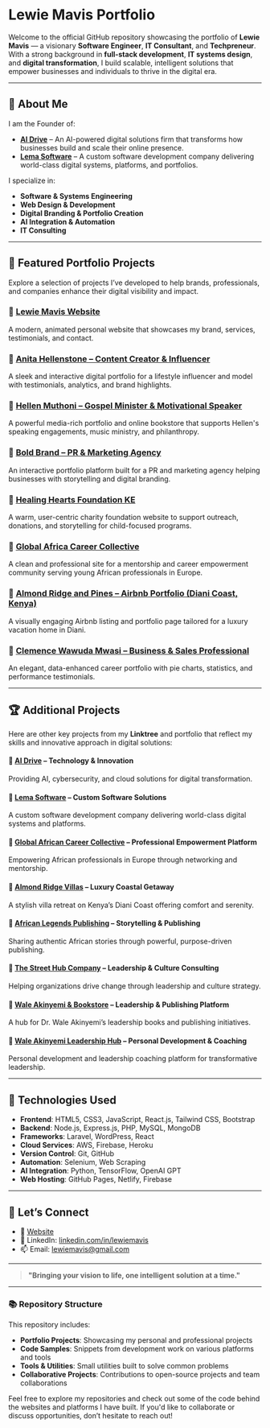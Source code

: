 # Lewie Mavis Portfolio

Welcome to the official GitHub repository showcasing the portfolio of **Lewie Mavis** — a visionary **Software Engineer**, **IT Consultant**, and **Techpreneur**. With a strong background in **full-stack development**, **IT systems design**, and **digital transformation**, I build scalable, intelligent solutions that empower businesses and individuals to thrive in the digital era.

---

## 💼 About Me

I am the Founder of:

- [**AI Drive**](https://aidrive.infy.uk) – An AI-powered digital solutions firm that transforms how businesses build and scale their online presence.
- [**Lema Software**](portfolio_lewie_projects/index.html) – A custom software development company delivering world-class digital systems, platforms, and portfolios.

I specialize in:
- **Software & Systems Engineering**
- **Web Design & Development**
- **Digital Branding & Portfolio Creation**
- **AI Integration & Automation**
- **IT Consulting**

---

## 📂 Featured Portfolio Projects

Explore a selection of projects I’ve developed to help brands, professionals, and companies enhance their digital visibility and impact.

### 🔷 [Lewie Mavis Website](https://lewiemavis.infy.uk)
A modern, animated personal website that showcases my brand, services, testimonials, and contact.

### 🔷 [Anita Hellenstone – Content Creator & Influencer](https://anitahellenstone.infy.uk)
A sleek and interactive digital portfolio for a lifestyle influencer and model with testimonials, analytics, and brand highlights.

### 🔷 [Hellen Muthoni – Gospel Minister & Motivational Speaker](https://hellenmuthoni.infy.uk)
A powerful media-rich portfolio and online bookstore that supports Hellen's speaking engagements, music ministry, and philanthropy.

### 🔷 [Bold Brand – PR & Marketing Agency](https://boldbrand.infy.uk)
An interactive portfolio platform built for a PR and marketing agency helping businesses with storytelling and digital branding.

### 🔷 [Healing Hearts Foundation KE](https://healingheartske.infy.uk)
A warm, user-centric charity foundation website to support outreach, donations, and storytelling for child-focused programs.

### 🔷 [Global Africa Career Collective](https://globalafricacollective.infy.uk)
A clean and professional site for a mentorship and career empowerment community serving young African professionals in Europe.

### 🔷 [Almond Ridge and Pines – Airbnb Portfolio (Diani Coast, Kenya)](https://almondridgevillas.infy.uk)
A visually engaging Airbnb listing and portfolio page tailored for a luxury vacation home in Diani.

### 🔷 [Clemence Wawuda Mwasi – Business & Sales Professional](https://clemencewawuda.infy.uk)
An elegant, data-enhanced career portfolio with pie charts, statistics, and performance testimonials.

---

## 🏆 Additional Projects

Here are other key projects from my **Linktree** and portfolio that reflect my skills and innovative approach in digital solutions:

#### 🔹 [AI Drive](https://aidrive.infy.uk) – Technology & Innovation  
Providing AI, cybersecurity, and cloud solutions for digital transformation.

#### 🔹 [Lema Software](https://lewie-mavis.github.io/Portfolios/portfolio_lewie_projects/index.html) – Custom Software Solutions  
A custom software development company delivering world-class digital systems and platforms.

#### 🔹 [Global African Career Collective](https://gaccollective.com) – Professional Empowerment Platform  
Empowering African professionals in Europe through networking and mentorship.

#### 🔹 [Almond Ridge Villas](https://almondridgevillas.infy.uk) – Luxury Coastal Getaway  
A stylish villa retreat on Kenya’s Diani Coast offering comfort and serenity.

#### 🔹 [African Legends Publishing](https://africanlegends.africa) – Storytelling & Publishing  
Sharing authentic African stories through powerful, purpose-driven publishing.

#### 🔹 [The Street Hub Company](https://thestreethub.biz) – Leadership & Culture Consulting  
Helping organizations drive change through leadership and culture strategy.

#### 🔹 [Wale Akinyemi & Bookstore](https://waleakinyemi.africa) – Leadership & Publishing Platform  
A hub for Dr. Wale Akinyemi’s leadership books and publishing initiatives.

#### 🔹 [Wale Akinyemi Leadership Hub](https://waleakinyemi.africa) – Personal Development & Coaching  
Personal development and leadership coaching platform for transformative leadership.

---

## 🚀 Technologies Used

- **Frontend**: HTML5, CSS3, JavaScript, React.js, Tailwind CSS, Bootstrap
- **Backend**: Node.js, Express.js, PHP, MySQL, MongoDB
- **Frameworks**: Laravel, WordPress, React
- **Cloud Services**: AWS, Firebase, Heroku
- **Version Control**: Git, GitHub
- **Automation**: Selenium, Web Scraping
- **AI Integration**: Python, TensorFlow, OpenAI GPT
- **Web Hosting**: GitHub Pages, Netlify, Firebase

---

## 🔗 Let’s Connect

- 💼 [Website](https://lewiemavis.infy.uk)
- 🔗 LinkedIn: [linkedin.com/in/lewiemavis](https://linkedin.com/in/lewiemavis)
- 📫 Email: lewiemavis@gmail.com

---

> **"Bringing your vision to life, one intelligent solution at a time."**

---

### 📚 Repository Structure

This repository includes:

- **Portfolio Projects**: Showcasing my personal and professional projects
- **Code Samples**: Snippets from development work on various platforms and tools
- **Tools & Utilities**: Small utilities built to solve common problems
- **Collaborative Projects**: Contributions to open-source projects and team collaborations

Feel free to explore my repositories and check out some of the code behind the websites and platforms I have built. If you'd like to collaborate or discuss opportunities, don’t hesitate to reach out!

